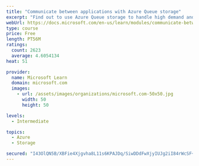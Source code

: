 ```yaml
---
title: "Communicate between applications with Azure Queue storage"
excerpt: "Find out to use Azure Queue storage to handle high demand and improve resilience in your distributed applications."
webUrl: https://docs.microsoft.com/en-us/learn/modules/communicate-between-apps-with-azure-queue-storage/
type: course
price: Free
length: PT56M
ratings:
  count: 2623
  average: 4.6054134
heat: 51

provider:
  name: Microsoft Learn
  domain: microsoft.com
  images:
    - url: /assets/images/organizations/microsoft.com-50x50.jpg
      width: 50
      height: 50

levels:
  - Intermediate

topics:
  - Azure
  - Storage

secured: "I43OlQN5B/XBFie4Xjgvha8L11s6KPAJDq/SiwDDdFwXjyIUJg2iI84rWcSF+MYHqlt9Ot1fIU2wCvsKZmpUXrgfuI6C7tu/eUNK6YmdVvIDUQIE8FqZeuuSh1oTqvJtHWAh2n0V4lihxFpIe0v26jxdX/cNdPeGme4ar+CVXwr2AC17gt0bGj/23BZaUCCmRZbMi04JYHOrfWt8fnQ4S22MrASHyb5erjvM05EJKsSJNQyWmnVYUkB0SOPY53A6OL2Vfog4eEQFbGJPomjH5szRB5Cs3KidjkpMzJ2tgIdw72uhcBhHZxeY2OX0hSIc3PVHkzYK26TsHjx9ph0Vi7sZwsNirWU/WnxpaDKc4ApxMXkys4en0ISfq3+Xx9BLE3/3KQ1Uhd3wrDY4GinlyprJ/hProBUzNK5hIBsZmng=;UXrNxSRRYz2EimNd2O4Cjg=="
---
```


